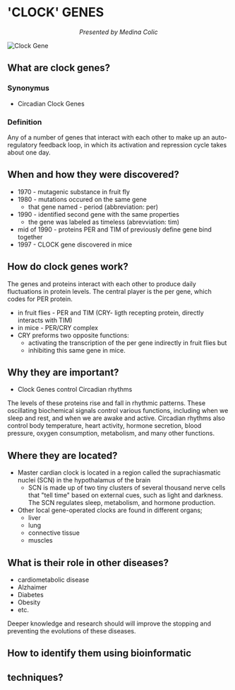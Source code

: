 
#                              'CLOCK' GENES









_<center>Presented by Medina Colic</center>_
                                     
                                     
                                    

![Clock Gene](http://cognitionstudio.com/sites/default/files/work/projects/CLOCK_gene_prfSep12.jpg)

## What are clock genes?

### Synonymus 
* Circadian Clock Genes 

### Definition 
 Any of a number of genes that interact with each other to make up an auto-regulatory feedback loop, 
 in which its activation and repression cycle takes about one day.


##                               When and how they were discovered?


* 1970 - mutagenic substance in fruit fly
* 1980 - mutations occured on the same gene
    - that gene named - period (abbreviation: per)
* 1990 - identified second gene with the same properties
    - the gene was labeled as timeless (abrevviation: tim)
* mid of 1990 - proteins PER and TIM of previously define gene bind together
* 1997 - CLOCK gene discovered in mice



##                                        How do clock genes work?

The genes and proteins interact with each other to produce daily fluctuations in protein levels. The central player is the per gene, which codes for PER protein. 
 
 

* in fruit flies - PER and TIM (CRY- ligth recepting protein, directly interacts with TIM)
* in mice - PER/CRY complex
* CRY preforms two opposite functions: 
     - activating the transcription of the per gene indirectly in fruit flies but 
     - inhibiting this same gene in mice. 

##                                         Why they are important?

* Clock Genes control Circadian rhythms

The levels of these proteins rise and fall in rhythmic patterns. These oscillating biochemical signals control various functions, including when we sleep and rest, and when we are awake and active. Circadian rhythms also control body temperature, heart activity, hormone secretion, blood pressure, oxygen consumption, metabolism, and many other functions.

##                                       Where they are located?

* Master cardian clock is located in a region called the suprachiasmatic nuclei (SCN) in the hypothalamus of the brain
   - SCN is made up of two tiny clusters of several thousand nerve cells that "tell time" based on external cues, such as light and darkness. The SCN regulates sleep, metabolism, and hormone production.
* Other local gene-operated clocks are found in different organs;
    - liver
    - lung
    - connective tissue
    - muscles

##                              What is their role in other diseases?

* cardiometabolic disease 
* Alzhaimer
* Diabetes
* Obesity 
* etc. 

Deeper knowledge and research should will improve the stopping and preventing the evolutions of these diseases.

## How to identify them using bioinformatic 
##                              techniques?


```python

```
